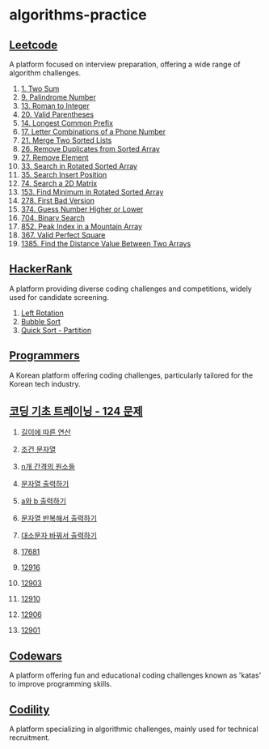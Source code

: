 # algorithms-practice

## [Leetcode](https://leetcode.com/problemset/all/)
A platform focused on interview preparation, offering a wide range of algorithm challenges.
1. [1. Two Sum](https://github.com/cottonpup/algorithms-practice/blob/main/src/leetcode/twoSum.ts)
2. [9. Palindrome Number](https://github.com/cottonpup/algorithms-practice/blob/main/src/leetcode/isPalindrome.ts)
3. [13. Roman to Integer](https://github.com/cottonpup/algorithms-practice/blob/main/src/leetcode/romanToInt.ts)
4. [20. Valid Parentheses](https://github.com/cottonpup/algorithms-practice/blob/main/src/leetcode/isValid.ts)
5. [14. Longest Common Prefix](https://github.com/cottonpup/algorithms-practice/blob/main/src/leetcode/longestCommonPrefix.ts)
6. [17. Letter Combinations of a Phone Number](https://github.com/cottonpup/algorithms-practice/blob/main/src/leetcode/letterCombinations.ts)
7. [21. Merge Two Sorted Lists](https://github.com/cottonpup/algorithms-practice/blob/main/src/leetcode/mergeTwoLists.ts)
8. [26. Remove Duplicates from Sorted Array](https://github.com/cottonpup/algorithms-practice/blob/main/src/leetcode/removeDuplicates.ts)
9. [27. Remove Element](https://github.com/cottonpup/algorithms-practice/blob/main/src/leetcode/removeElement.ts)
10. [33. Search in Rotated Sorted Array](https://github.com/cottonpup/algorithms-practice/blob/main/src/leetcode/search.ts)
11. [35. Search Insert Position](https://github.com/cottonpup/algorithms-practice/blob/main/src/leetcode/searchInsert.ts)
12. [74. Search a 2D Matrix](https://github.com/cottonpup/algorithms-practice/blob/main/src/leetcode/searchMatrix.ts)
13. [153. Find Minimum in Rotated Sorted Array](https://github.com/cottonpup/algorithms-practice/blob/main/src/leetcode/findMinNum.ts)
14. [278. First Bad Version](https://github.com/cottonpup/algorithms-practice/blob/main/src/leetcode/solution.ts)
15. [374. Guess Number Higher or Lower](https://github.com/cottonpup/algorithms-practice/blob/main/src/leetcode/guessNumber.ts)
16. [704. Binary Search](https://github.com/cottonpup/algorithms-practice/blob/main/src/leetcode/search.ts)
17. [852. Peak Index in a Mountain Array](https://github.com/cottonpup/algorithms-practice/blob/main/src/leetcode/peakIndexInMountainArray.ts)
18. [367. Valid Perfect Square](https://github.com/cottonpup/algorithms-practice/blob/main/src/leetcode/isPerfectSquare.ts)
19. [1385. Find the Distance Value Between Two Arrays](https://github.com/cottonpup/algorithms-practice/blob/main/src/leetcode/findTheDistanceValue.ts)

## [HackerRank](https://www.hackerrank.com/dashboard)
A platform providing diverse coding challenges and competitions, widely used for candidate screening.
1. [Left Rotation](https://github.com/cottonpup/algorithms-practice/blob/main/src/hackerrank/rotLeft.js)
2. [Bubble Sort](https://github.com/cottonpup/algorithms-practice/blob/main/src/hackerrank/countSwaps.js)
3. [Quick Sort - Partition](https://github.com/cottonpup/algorithms-practice/blob/main/src/hackerrank/quickSort.js)


## [Programmers](https://programmers.co.kr/learn/challenges)
A Korean platform offering coding challenges, particularly tailored for the Korean tech industry.
## [코딩 기초 트레이닝 - 124 문제](https://school.programmers.co.kr/learn/challenges/training?order=acceptance_desc)
1. [길이에 따른 연산](https://school.programmers.co.kr/learn/courses/30/lessons/181879)
2. [조건 문자열](https://school.programmers.co.kr/learn/courses/30/lessons/181934)
3. [n개 간격의 원소들](https://school.programmers.co.kr/learn/courses/30/lessons/181888)
4. [문자열 출력하기](https://school.programmers.co.kr/learn/courses/30/lessons/181952)
5. [a와 b 출력하기](https://school.programmers.co.kr/learn/courses/30/lessons/181951)
6. [문자열 반복해서 출력하기](https://school.programmers.co.kr/learn/courses/30/lessons/181950)
7. [대소문자 바꿔서 출력하기](https://school.programmers.co.kr/learn/courses/30/lessons/181949)

1. [17681](https://github.com/cottonpup/algorithms-practice/blob/main/src/programmers/correspondingBits.js)
2. [12916](https://github.com/cottonpup/algorithms-practice/blob/main/src/programmers/countCharacters.js)
3. [12903](https://github.com/cottonpup/algorithms-practice/blob/main/src/programmers/middleLetterOfStr.js)
4. [12910](https://github.com/cottonpup/algorithms-practice/blob/main/src/programmers/remainingNumberArr.js)
5. [12906](https://github.com/cottonpup/algorithms-practice/blob/main/src/programmers/removeDuplicatesFn.js)
6. [12901](https://github.com/cottonpup/algorithms-practice/blob/main/src/programmers/getWeekdayOfLeapYear.js)

## [Codewars](https://www.codewars.com/)
A platform offering fun and educational coding challenges known as 'katas' to improve programming skills.

## [Codility](https://www.codility.com/)
A platform specializing in algorithmic challenges, mainly used for technical recruitment.